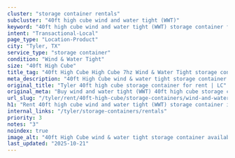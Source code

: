```yaml
---
cluster: "storage container rentals"
subcluster: "40ft high cube wind and water tight (WWT)"
keyword: "40ft high cube wind and water tight (WWT) storage container for rent Tyler, TX"
intent: "Transactional-Local"
page_type: "Location-Product"
city: "Tyler, TX"
service_type: "storage container"
condition: "Wind & Water Tight"
size: "40ft High Cube"
title_tag: "40ft High Cube High Cube 7hz Wind & Water Tight storage container Sales in Tyler | LC Container"
meta_description: "40ft High Cube wind & water tight storage container sales in Tyler. High cube containers with extra height. Fast delivery, competitive pricing. Serving storage containers area. Quote ID: MAG. Call (214) 524-4168 for your free quote today."
original_title: "Tyler 40ft high cube storage container for rent | LC"
original_meta: "Buy wind and water tight (WWT) 40ft high cube storage container rent with local delivery in Tyler, TX. LC Container — local Since 2003. Request a fast quote today."
url_slug: "/tyler/rent/40ft-high-cube/storage-containers/wind-and-water-tight-wwt"
h1: "Rent 40ft high cube wind and water tight (WWT) storage container in Tyler"
internal_links: "/tyler/storage-containers/rentals"
priority: 3
notes: "3"
noindex: true
image_alt: "40ft High Cube wind & water tight storage container available for delivery in Tyler"
last_updated: "2025-10-21"
---
```


<!-- TODO: Add unique city/inventory copy, images, and internal links here. -->
